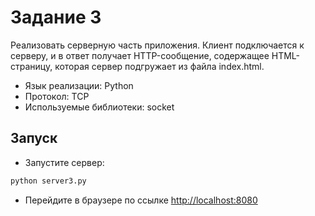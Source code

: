 # Задание 3

Реализовать серверную часть приложения. Клиент подключается к серверу, и в ответ получает HTTP-сообщение, содержащее HTML-страницу, которая сервер подгружает из файла index.html.

- Язык реализации: Python
- Протокол: TCP
- Используемые библиотеки: socket

## Запуск
- Запустите сервер:
```python
python server3.py
```
- Перейдите в браузере по ссылке <http://localhost:8080>
